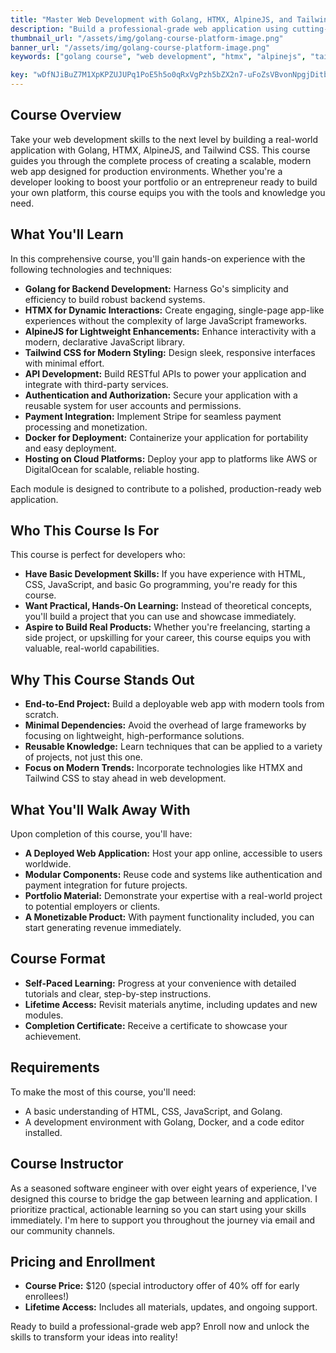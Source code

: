 ```yaml
---
title: "Master Web Development with Golang, HTMX, AlpineJS, and Tailwind CSS"
description: "Build a professional-grade web application using cutting-edge tools like Golang, HTMX, AlpineJS, and Tailwind CSS. Launch a production-ready app to showcase your skills or power your own projects."
thumbnail_url: "/assets/img/golang-course-platform-image.png"
banner_url: "/assets/img/golang-course-platform-image.png"
keywords: ["golang course", "web development", "htmx", "alpinejs", "tailwind css", "golang for beginners"]

key: "wDfNJiBuZ7M1XpKPZUJUPq1PoE5h5o0qRxVgPzh5bZX2n7-uFoZsVBvonNpgjDitbqanWM6P8D_yJ9Yq6zwpHA"
---
```


## Course Overview

Take your web development skills to the next level by building a real-world application with Golang, HTMX, AlpineJS, and Tailwind CSS. This course guides you through the complete process of creating a scalable, modern web app designed for production environments. Whether you're a developer looking to boost your portfolio or an entrepreneur ready to build your own platform, this course equips you with the tools and knowledge you need.

## What You'll Learn

In this comprehensive course, you'll gain hands-on experience with the following technologies and techniques:

- **Golang for Backend Development:** Harness Go's simplicity and efficiency to build robust backend systems.
- **HTMX for Dynamic Interactions:** Create engaging, single-page app-like experiences without the complexity of large JavaScript frameworks.
- **AlpineJS for Lightweight Enhancements:** Enhance interactivity with a modern, declarative JavaScript library.
- **Tailwind CSS for Modern Styling:** Design sleek, responsive interfaces with minimal effort.
- **API Development:** Build RESTful APIs to power your application and integrate with third-party services.
- **Authentication and Authorization:** Secure your application with a reusable system for user accounts and permissions.
- **Payment Integration:** Implement Stripe for seamless payment processing and monetization.
- **Docker for Deployment:** Containerize your application for portability and easy deployment.
- **Hosting on Cloud Platforms:** Deploy your app to platforms like AWS or DigitalOcean for scalable, reliable hosting.

Each module is designed to contribute to a polished, production-ready web application.

## Who This Course Is For

This course is perfect for developers who:

- **Have Basic Development Skills:** If you have experience with HTML, CSS, JavaScript, and basic Go programming, you're ready for this course.
- **Want Practical, Hands-On Learning:** Instead of theoretical concepts, you'll build a project that you can use and showcase immediately.
- **Aspire to Build Real Products:** Whether you're freelancing, starting a side project, or upskilling for your career, this course equips you with valuable, real-world capabilities.

## Why This Course Stands Out

- **End-to-End Project:** Build a deployable web app with modern tools from scratch.
- **Minimal Dependencies:** Avoid the overhead of large frameworks by focusing on lightweight, high-performance solutions.
- **Reusable Knowledge:** Learn techniques that can be applied to a variety of projects, not just this one.
- **Focus on Modern Trends:** Incorporate technologies like HTMX and Tailwind CSS to stay ahead in web development.

## What You'll Walk Away With

Upon completion of this course, you'll have:

- **A Deployed Web Application:** Host your app online, accessible to users worldwide.
- **Modular Components:** Reuse code and systems like authentication and payment integration for future projects.
- **Portfolio Material:** Demonstrate your expertise with a real-world project to potential employers or clients.
- **A Monetizable Product:** With payment functionality included, you can start generating revenue immediately.

## Course Format

- **Self-Paced Learning:** Progress at your convenience with detailed tutorials and clear, step-by-step instructions.
- **Lifetime Access:** Revisit materials anytime, including updates and new modules.
- **Completion Certificate:** Receive a certificate to showcase your achievement.

## Requirements

To make the most of this course, you'll need:

- A basic understanding of HTML, CSS, JavaScript, and Golang.
- A development environment with Golang, Docker, and a code editor installed.

## Course Instructor

As a seasoned software engineer with over eight years of experience, I've designed this course to bridge the gap between learning and application. I prioritize practical, actionable learning so you can start using your skills immediately. I'm here to support you throughout the journey via email and our community channels.

## Pricing and Enrollment

- **Course Price:** $120 (special introductory offer of 40% off for early enrollees!)
- **Lifetime Access:** Includes all materials, updates, and ongoing support.

Ready to build a professional-grade web app? Enroll now and unlock the skills to transform your ideas into reality!
